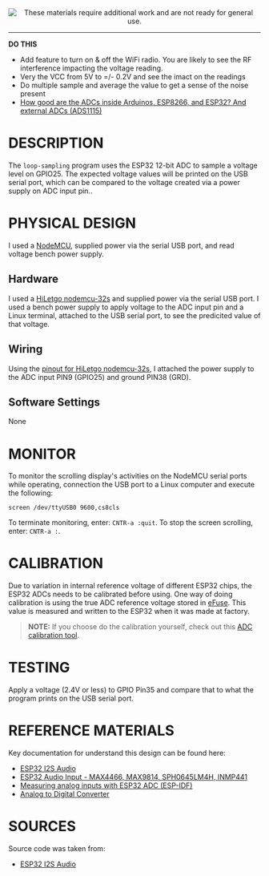 <!--
Maintainer:   jeffskinnerbox@yahoo.com / www.jeffskinnerbox.me
Version:      0.9.0
-->


<div align="center">
<img src="http://www.foxbyrd.com/wp-content/uploads/2018/02/file-4.jpg" title="These materials require additional work and are not ready for general use." align="center">
</div>


-----


**DO THIS**
* Add feature to turn on & off the WiFi radio.  You are likely to see the RF interference impacting the voltage reading.
* Very the VCC from 5V to =/- 0.2V and see the imact on the readings
* Do multiple sample and average the value to get a sense of the noise present
* [How good are the ADCs inside Arduinos, ESP8266, and ESP32? And external ADCs (ADS1115)](https://www.youtube.com/watch?v=UAJMLTzrM9Q)


# DESCRIPTION
The `loop-sampling` program uses the ESP32 12-bit ADC to sample a voltage level on GPIO25.
The expected voltage values will be printed on the USB serial port,
which can be compared to the voltage created via a power supply on ADC input pin..

# PHYSICAL DESIGN
I used a [NodeMCU][03], supplied power via the serial USB port,
and read voltage bench power supply.

## Hardware
I used a [HiLetgo nodemcu-32s][01] and supplied power via the serial USB port.
I used a bench power supply to apply voltage to the ADC input pin
and a Linux terminal, attached to the USB serial port,
to see the predicited value of that voltage.

## Wiring
Using the [pinout for HiLetgo nodemcu-32s][02],
I attached the power supply to the ADC input PIN9 (GPIO25)
and ground PIN38 (GRD).

## Software Settings
None

# MONITOR
To monitor the scrolling display's activities on the NodeMCU serial ports while operating,
connection the USB port to a Linux computer and execute the following:

    screen /dev/ttyUSB0 9600,cs8cls

To terminate monitoring, enter: `CNTR-a :quit`.
To stop the screen scrolling, enter: `CNTR-a :`.

# CALIBRATION
Due to variation in internal reference voltage of different ESP32 chips,
the ESP32 ADCs needs to be calibrated before using.
One way of doing calibration is using the true ADC reference voltage stored in [eFuse][04].
This value is measured and written to the ESP32 when it was made at factory.

>**NOTE:** If you choose do the calibration yourself,
>check out this [ADC calibration tool][05].

# TESTING
Apply a voltage (2.4V or less) to GPIO Pin35 and compare that to what the program
prints on the USB serial port.

# REFERENCE MATERIALS
Key documentation for understand this design can be found here:

* [ESP32 I2S Audio](https://github.com/atomic14/esp32_audio)
* [ESP32 Audio Input - MAX4466, MAX9814, SPH0645LM4H, INMP441](https://atomic14.com/2020/09/12/esp32-audio-input.html)
* [Measuring analog inputs with ESP32 ADC (ESP-IDF)](https://embeddedexplorer.com/esp32-adc-esp-idf-tutorial/)
* [Analog to Digital Converter](https://docs.espressif.com/projects/esp-idf/en/v4.1.1/api-reference/peripherals/adc.html)

# SOURCES
Source code was taken from:

* [ESP32 I2S Audio](https://github.com/atomic14/esp32_audio)



[01]:https://www.amazon.com/dp/B010N1SPRK
[02]:https://forum.fritzing.org/t/esp32s-hiletgo-dev-boad-with-pinout-template/5357
[03]:https://www.nodemcu.com/index_en.html
[04]:https://en.wikipedia.org/wiki/EFuse
[05]:https://github.com/tommag/ESP32_ADC_Calibration_tool
